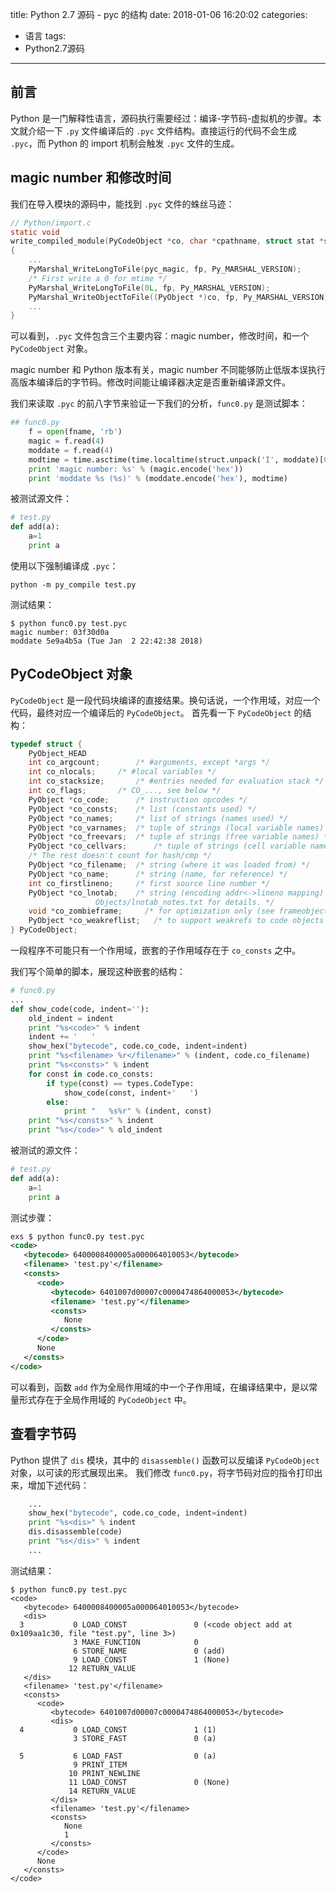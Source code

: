 title: Python 2.7 源码 - pyc 的结构
date: 2018-01-06 16:20:02
categories:
- 语言
tags: 
- Python2.7源码
---

## 前言

Python 是一门解释性语言，源码执行需要经过：编译-字节码-虚拟机的步骤。本文就介绍一下 `.py` 文件编译后的 `.pyc` 文件结构。直接运行的代码不会生成 `.pyc`，而 Python 的 import 机制会触发 `.pyc` 文件的生成。

## magic number 和修改时间

我们在导入模块的源码中，能找到 `.pyc` 文件的蛛丝马迹：

```c
// Python/import.c
static void
write_compiled_module(PyCodeObject *co, char *cpathname, struct stat *srcstat, time_t mtime)
{
    ...
    PyMarshal_WriteLongToFile(pyc_magic, fp, Py_MARSHAL_VERSION);
    /* First write a 0 for mtime */
    PyMarshal_WriteLongToFile(0L, fp, Py_MARSHAL_VERSION);
    PyMarshal_WriteObjectToFile((PyObject *)co, fp, Py_MARSHAL_VERSION);
    ...
}
```

可以看到，`.pyc` 文件包含三个主要内容：magic number，修改时间，和一个 `PyCodeObject` 对象。

magic number 和 Python 版本有关，magic number 不同能够防止低版本误执行高版本编译后的字节码。修改时间能让编译器决定是否重新编译源文件。

我们来读取 `.pyc` 的前八字节来验证一下我们的分析，`func0.py` 是测试脚本：

```python
## func0.py
    f = open(fname, 'rb')
    magic = f.read(4)
    moddate = f.read(4)
    modtime = time.asctime(time.localtime(struct.unpack('I', moddate)[0]))
    print 'magic number: %s' % (magic.encode('hex'))
    print 'moddate %s (%s)' % (moddate.encode('hex'), modtime)
```

被测试源文件：

```python
# test.py
def add(a):
    a=1
    print a
```

使用以下强制编译成 `.pyc`：

```
python -m py_compile test.py
```

测试结果：

```
$ python func0.py test.pyc
magic number: 03f30d0a
moddate 5e9a4b5a (Tue Jan  2 22:42:38 2018)
```

## PyCodeObject 对象

`PyCodeObject` 是一段代码块编译的直接结果。换句话说，一个作用域，对应一个代码，最终对应一个编译后的 `PyCodeObject`。
首先看一下 `PyCodeObject` 的结构：

```c
typedef struct {
    PyObject_HEAD
    int co_argcount;		/* #arguments, except *args */
    int co_nlocals;		/* #local variables */
    int co_stacksize;		/* #entries needed for evaluation stack */
    int co_flags;		/* CO_..., see below */
    PyObject *co_code;		/* instruction opcodes */
    PyObject *co_consts;	/* list (constants used) */
    PyObject *co_names;		/* list of strings (names used) */
    PyObject *co_varnames;	/* tuple of strings (local variable names) */
    PyObject *co_freevars;	/* tuple of strings (free variable names) */
    PyObject *co_cellvars;      /* tuple of strings (cell variable names) */
    /* The rest doesn't count for hash/cmp */
    PyObject *co_filename;	/* string (where it was loaded from) */
    PyObject *co_name;		/* string (name, for reference) */
    int co_firstlineno;		/* first source line number */
    PyObject *co_lnotab;	/* string (encoding addr<->lineno mapping) See
				   Objects/lnotab_notes.txt for details. */
    void *co_zombieframe;     /* for optimization only (see frameobject.c) */
    PyObject *co_weakreflist;   /* to support weakrefs to code objects */
} PyCodeObject;
```

一段程序不可能只有一个作用域，嵌套的子作用域存在于 `co_consts` 之中。

我们写个简单的脚本，展现这种嵌套的结构：

```python
# func0.py
...
def show_code(code, indent=''):
    old_indent = indent  
    print "%s<code>" % indent  
    indent += '   '  
    show_hex("bytecode", code.co_code, indent=indent)  
    print "%s<filename> %r</filename>" % (indent, code.co_filename)  
    print "%s<consts>" % indent  
    for const in code.co_consts:  
        if type(const) == types.CodeType:  
            show_code(const, indent+'   ')  
        else:  
            print "   %s%r" % (indent, const)  
    print "%s</consts>" % indent  
    print "%s</code>" % old_indent  
```

被测试的源文件：
```python
# test.py
def add(a):
    a=1
    print a
```

测试步骤：

```xml
exs $ python func0.py test.pyc
<code>
   <bytecode> 6400008400005a000064010053</bytecode>
   <filename> 'test.py'</filename>
   <consts>
      <code>
         <bytecode> 6401007d00007c0000474864000053</bytecode>
         <filename> 'test.py'</filename>
         <consts>
            None
         </consts>
      </code>
      None
   </consts>
</code>
```

可以看到，函数 `add` 作为全局作用域的中一个子作用域，在编译结果中，是以常量形式存在于全局作用域的 `PyCodeObject` 中。

## 查看字节码

Python 提供了 `dis` 模块，其中的 `disassemble()` 函数可以反编译 `PyCodeObject` 对象，以可读的形式展现出来。
我们修改 `func0.py`，将字节码对应的指令打印出来，增加下述代码：

```python
    ...
    show_hex("bytecode", code.co_code, indent=indent)  
    print "%s<dis>" % indent  
    dis.disassemble(code)  
    print "%s</dis>" % indent  
    ...
```

测试结果：

```
$ python func0.py test.pyc
<code>
   <bytecode> 6400008400005a000064010053</bytecode>
   <dis>
  3           0 LOAD_CONST               0 (<code object add at 0x109aa1c30, file "test.py", line 3>)
              3 MAKE_FUNCTION            0
              6 STORE_NAME               0 (add)
              9 LOAD_CONST               1 (None)
             12 RETURN_VALUE
   </dis>
   <filename> 'test.py'</filename>
   <consts>
      <code>
         <bytecode> 6401007d00007c0000474864000053</bytecode>
         <dis>
  4           0 LOAD_CONST               1 (1)
              3 STORE_FAST               0 (a)

  5           6 LOAD_FAST                0 (a)
              9 PRINT_ITEM
             10 PRINT_NEWLINE
             11 LOAD_CONST               0 (None)
             14 RETURN_VALUE
         </dis>
         <filename> 'test.py'</filename>
         <consts>
            None
            1
         </consts>
      </code>
      None
   </consts>
</code>
```